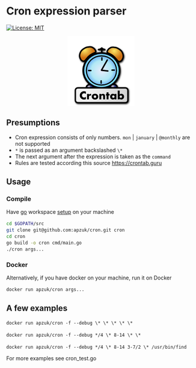 # Cron expression parser
[![License: MIT](https://img.shields.io/badge/License-MIT-yellow.svg)](https://opensource.org/licenses/MIT)

<p align="center">
  <img src="assets/583e8cae50ccd12d000083e1.png">
</p>

## Presumptions

* Cron expression consists of only numbers. `mon` | `january` | `@monthly` are not supported
* `*` is passed as an argument backslashed `\*`
* The next argument after the expression is taken as the `command`
* Rules are tested according this source https://crontab.guru

## Usage

### Compile

Have [go](https://golang.org/doc/install) workspace [setup](https://www.ardanlabs.com/blog/2016/05/installing-go-and-your-workspace.html) on your machine

```bash
cd $GOPATH/src
git clone git@github.com:apzuk/cron.git cron
cd cron
go build -o cron cmd/main.go
./cron args...
```

### Docker

Alternatively, if you have docker on your machine, run it on Docker

```bash
docker run apzuk/cron args...
```

## A few examples

```
docker run apzuk/cron -f --debug \* \* \* \* \*  

docker run apzuk/cron -f --debug */4 \* 8-14 \* \*

docker run apzuk/cron -f --debug */4 \* 8-14 3-7/2 \* /usr/bin/find
```

For more examples see cron_test.go